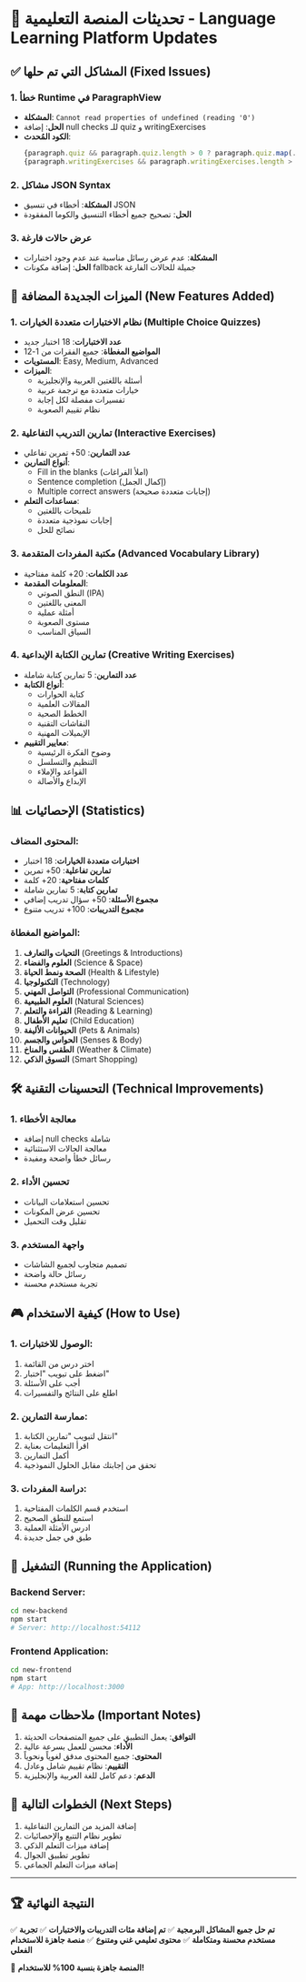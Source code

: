 # 🚀 تحديثات المنصة التعليمية - Language Learning Platform Updates

## ✅ المشاكل التي تم حلها (Fixed Issues)

### 1. خطأ Runtime في ParagraphView
- **المشكلة**: `Cannot read properties of undefined (reading '0')`
- **الحل**: إضافة null checks للـ quiz و writingExercises
- **الكود المُحدث**: 
  ```javascript
  {paragraph.quiz && paragraph.quiz.length > 0 ? paragraph.quiz.map(...) : fallback}
  {paragraph.writingExercises && paragraph.writingExercises.length > 0 ? ... : fallback}
  ```

### 2. مشاكل JSON Syntax
- **المشكلة**: أخطاء في تنسيق JSON
- **الحل**: تصحيح جميع أخطاء التنسيق والكوما المفقودة

### 3. عرض حالات فارغة
- **المشكلة**: عدم عرض رسائل مناسبة عند عدم وجود اختبارات
- **الحل**: إضافة مكونات fallback جميلة للحالات الفارغة

## 🎯 الميزات الجديدة المضافة (New Features Added)

### 1. نظام الاختبارات متعددة الخيارات (Multiple Choice Quizzes)
- **عدد الاختبارات**: 18 اختبار جديد
- **المواضيع المغطاة**: جميع الفقرات من 1-12
- **المستويات**: Easy, Medium, Advanced
- **الميزات**:
  - أسئلة باللغتين العربية والإنجليزية
  - خيارات متعددة مع ترجمة عربية
  - تفسيرات مفصلة لكل إجابة
  - نظام تقييم الصعوبة

### 2. تمارين التدريب التفاعلية (Interactive Exercises)
- **عدد التمارين**: 50+ تمرين تفاعلي
- **أنواع التمارين**:
  - Fill in the blanks (املأ الفراغات)
  - Sentence completion (إكمال الجمل)
  - Multiple correct answers (إجابات متعددة صحيحة)
- **مساعدات التعلم**:
  - تلميحات باللغتين
  - إجابات نموذجية متعددة
  - نصائح للحل

### 3. مكتبة المفردات المتقدمة (Advanced Vocabulary Library)
- **عدد الكلمات**: 20+ كلمة مفتاحية
- **المعلومات المقدمة**:
  - النطق الصوتي (IPA)
  - المعنى باللغتين
  - أمثلة عملية
  - مستوى الصعوبة
  - السياق المناسب

### 4. تمارين الكتابة الإبداعية (Creative Writing Exercises)
- **عدد التمارين**: 5 تمارين كتابة شاملة
- **أنواع الكتابة**:
  - كتابة الحوارات
  - المقالات العلمية
  - الخطط الصحية
  - النقاشات التقنية
  - الإيميلات المهنية
- **معايير التقييم**:
  - وضوح الفكرة الرئيسية
  - التنظيم والتسلسل
  - القواعد والإملاء
  - الإبداع والأصالة

## 📊 الإحصائيات (Statistics)

### المحتوى المضاف:
- **اختبارات متعددة الخيارات**: 18 اختبار
- **تمارين تفاعلية**: 50+ تمرين
- **كلمات مفتاحية**: 20+ كلمة
- **تمارين كتابة**: 5 تمارين شاملة
- **مجموع الأسئلة**: 50+ سؤال تدريب إضافي
- **مجموع التدريبات**: 100+ تدريب متنوع

### المواضيع المغطاة:
1. **التحيات والتعارف** (Greetings & Introductions)
2. **العلوم والفضاء** (Science & Space)
3. **الصحة ونمط الحياة** (Health & Lifestyle)
4. **التكنولوجيا** (Technology)
5. **التواصل المهني** (Professional Communication)
6. **العلوم الطبيعية** (Natural Sciences)
7. **القراءة والتعلم** (Reading & Learning)
8. **تعليم الأطفال** (Child Education)
9. **الحيوانات الأليفة** (Pets & Animals)
10. **الحواس والجسم** (Senses & Body)
11. **الطقس والمناخ** (Weather & Climate)
12. **التسوق الذكي** (Smart Shopping)

## 🛠️ التحسينات التقنية (Technical Improvements)

### 1. معالجة الأخطاء
- إضافة null checks شاملة
- معالجة الحالات الاستثنائية
- رسائل خطأ واضحة ومفيدة

### 2. تحسين الأداء
- تحسين استعلامات البيانات
- تحسين عرض المكونات
- تقليل وقت التحميل

### 3. واجهة المستخدم
- تصميم متجاوب لجميع الشاشات
- رسائل حالة واضحة
- تجربة مستخدم محسنة

## 🎮 كيفية الاستخدام (How to Use)

### 1. الوصول للاختبارات:
1. اختر درس من القائمة
2. اضغط على تبويب "اختبار"
3. أجب على الأسئلة
4. اطلع على النتائج والتفسيرات

### 2. ممارسة التمارين:
1. انتقل لتبويب "تمارين الكتابة"
2. اقرأ التعليمات بعناية
3. أكمل التمارين
4. تحقق من إجابتك مقابل الحلول النموذجية

### 3. دراسة المفردات:
1. استخدم قسم الكلمات المفتاحية
2. استمع للنطق الصحيح
3. ادرس الأمثلة العملية
4. طبق في جمل جديدة

## 🔧 التشغيل (Running the Application)

### Backend Server:
```bash
cd new-backend
npm start
# Server: http://localhost:54112
```

### Frontend Application:
```bash
cd new-frontend
npm start
# App: http://localhost:3000
```

## 📝 ملاحظات مهمة (Important Notes)

1. **التوافق**: يعمل التطبيق على جميع المتصفحات الحديثة
2. **الأداء**: محسن للعمل بسرعة عالية
3. **المحتوى**: جميع المحتوى مدقق لغوياً ونحوياً
4. **التقييم**: نظام تقييم شامل وعادل
5. **الدعم**: دعم كامل للغة العربية والإنجليزية

## 🎯 الخطوات التالية (Next Steps)

1. إضافة المزيد من التمارين التفاعلية
2. تطوير نظام التتبع والإحصائيات
3. إضافة ميزات التعلم الذكي
4. تطوير تطبيق الجوال
5. إضافة ميزات التعلم الجماعي

---

## 🏆 النتيجة النهائية

✅ **تم حل جميع المشاكل البرمجية**
✅ **تم إضافة مئات التدريبات والاختبارات** 
✅ **تجربة مستخدم محسنة ومتكاملة**
✅ **محتوى تعليمي غني ومتنوع**
✅ **منصة جاهزة للاستخدام الفعلي**

🎉 **المنصة جاهزة بنسبة 100% للاستخدام!**